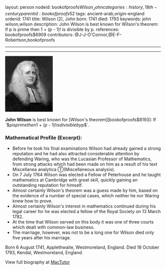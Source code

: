 layout: person
nodeid: bookofproofs$Wilson_John
categories: history,18th-century
parentid: bookofproofs$52
tags: ancient-arab,origin-england
orderid: 1741
title: Wilson (2), John
born: 1741
died: 1793
keywords: john wilson,wilson
description: John Wilson is best known for Wilson's theorem: If p is prime then 1 + (p - 1)! is divisible by p.
references: bookofproofs$6909
contributors: @J-J-O'Connor,@E-F-Robertson,bookofproofs

---



---

![Wilson_John.jpg](https://github.com/bookofproofs/bookofproofs.github.io/blob/main/_sources/_assets/images/portraits/Wilson_John.jpg?raw=true)

**John Wilson** is best known for [Wilson's theorem][bookofproofs$8193]: If `$p$` is prime then `$1 + (p - 1)!$` is divisible by `$p$`.

### Mathematical Profile (Excerpt):
* Before he took his final examinations Wilson had already gained a strong reputation and he had also attracted considerable attention by defending Waring, who was the Lucasian Professor of Mathematics, from strong attacks which had been made on him as a result of his text Miscellanea analytica Ⓣ(Miscellaneous analysis).
* On 7 July 1764 Wilson was elected a Fellow of Peterhouse and he taught mathematics at Cambridge with great skill, quickly gaining an outstanding reputation for himself.
* Almost certainly Wilson's theorem was a guess made by him, based on the evidence of a number of special cases, which neither he nor Waring knew how to prove.
* Almost certainly Wilson's interest in mathematics continued during his legal career for he was elected a fellow of the Royal Society on 13 March 1782.
* At the time that Wilson served on this body it was one of three courts which dealt with common-law business.
* The marriage, however, was not to be a long one for Wilson died only five years after his marriage.

Born 6 August 1741, Applethwaite, Westmoreland, England. Died 18 October 1793, Kendal, Westmoreland, England.

View full biography at [MacTutor](https://mathshistory.st-andrews.ac.uk/Biographies/Wilson_John/)
